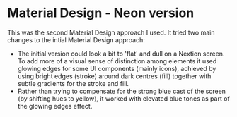 # Material Design - Neon version

This was the second Material Design approach I used.  It tried two main changes to the intial Material Design approach:

* The initial version could look a bit to 'flat' and dull on a Nextion screen.  To add more of a visual sense of distinction among elements it used glowing edges for some UI components (mainly icons), achieved by using bright edges (stroke) around dark centres (fill) together with subtle gradients for the stroke and fill.
* Rather than trying to compensate for the strong blue cast of the screen (by shifting hues to yellow), it worked with elevated blue tones as part of the glowing edges effect.

